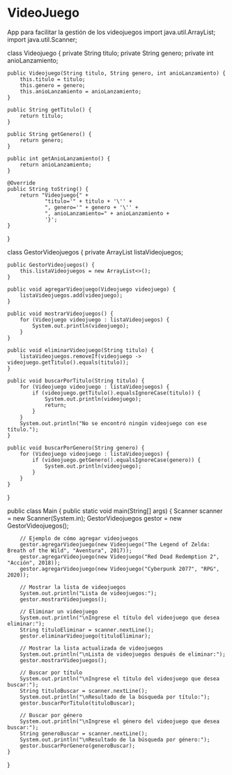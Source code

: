 # VideoJuego
App para facilitar la gestión de los videojuegos
import java.util.ArrayList;
import java.util.Scanner;

class Videojuego {
    private String titulo;
    private String genero;
    private int anioLanzamiento;

    public Videojuego(String titulo, String genero, int anioLanzamiento) {
        this.titulo = titulo;
        this.genero = genero;
        this.anioLanzamiento = anioLanzamiento;
    }

    public String getTitulo() {
        return titulo;
    }

    public String getGenero() {
        return genero;
    }

    public int getAnioLanzamiento() {
        return anioLanzamiento;
    }

    @Override
    public String toString() {
        return "Videojuego{" +
                "titulo='" + titulo + '\'' +
                ", genero='" + genero + '\'' +
                ", anioLanzamiento=" + anioLanzamiento +
                '}';
    }
}

class GestorVideojuegos {
    private ArrayList<Videojuego> listaVideojuegos;

    public GestorVideojuegos() {
        this.listaVideojuegos = new ArrayList<>();
    }

    public void agregarVideojuego(Videojuego videojuego) {
        listaVideojuegos.add(videojuego);
    }

    public void mostrarVideojuegos() {
        for (Videojuego videojuego : listaVideojuegos) {
            System.out.println(videojuego);
        }
    }

    public void eliminarVideojuego(String titulo) {
        listaVideojuegos.removeIf(videojuego -> videojuego.getTitulo().equals(titulo));
    }

    public void buscarPorTitulo(String titulo) {
        for (Videojuego videojuego : listaVideojuegos) {
            if (videojuego.getTitulo().equalsIgnoreCase(titulo)) {
                System.out.println(videojuego);
                return;
            }
        }
        System.out.println("No se encontró ningún videojuego con ese título.");
    }

    public void buscarPorGenero(String genero) {
        for (Videojuego videojuego : listaVideojuegos) {
            if (videojuego.getGenero().equalsIgnoreCase(genero)) {
                System.out.println(videojuego);
            }
        }
    }
}

public class Main {
    public static void main(String[] args) {
        Scanner scanner = new Scanner(System.in);
        GestorVideojuegos gestor = new GestorVideojuegos();

        // Ejemplo de cómo agregar videojuegos
        gestor.agregarVideojuego(new Videojuego("The Legend of Zelda: Breath of the Wild", "Aventura", 2017));
        gestor.agregarVideojuego(new Videojuego("Red Dead Redemption 2", "Acción", 2018));
        gestor.agregarVideojuego(new Videojuego("Cyberpunk 2077", "RPG", 2020));

        // Mostrar la lista de videojuegos
        System.out.println("Lista de videojuegos:");
        gestor.mostrarVideojuegos();

        // Eliminar un videojuego
        System.out.println("\nIngrese el título del videojuego que desea eliminar:");
        String tituloEliminar = scanner.nextLine();
        gestor.eliminarVideojuego(tituloEliminar);

        // Mostrar la lista actualizada de videojuegos
        System.out.println("\nLista de videojuegos después de eliminar:");
        gestor.mostrarVideojuegos();

        // Buscar por título
        System.out.println("\nIngrese el título del videojuego que desea buscar:");
        String tituloBuscar = scanner.nextLine();
        System.out.println("\nResultado de la búsqueda por título:");
        gestor.buscarPorTitulo(tituloBuscar);

        // Buscar por género
        System.out.println("\nIngrese el género del videojuego que desea buscar:");
        String generoBuscar = scanner.nextLine();
        System.out.println("\nResultado de la búsqueda por género:");
        gestor.buscarPorGenero(generoBuscar);
    }
}



